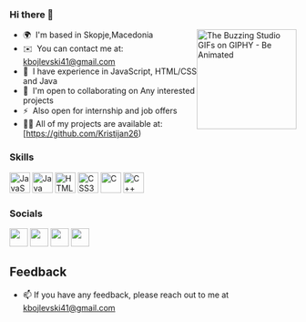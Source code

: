 ### Hi there 👋
<img align ="right" src="https://media2.giphy.com/media/zhYSVCirREeIZtONCI/giphy.gif" jsaction="VQAsE" class="sFlh5c pT0Scc iPVvYb" style="max-width: 240px; height: 175px; margin: 0px; width: 175px;" alt="The Buzzing Studio GIFs on GIPHY - Be Animated" jsname="kn3ccd">



* 🌍  I'm based in Skopje,Macedonia
* ✉️  You can contact me at: [kbojlevski41@gmail.com](kbojlevski41@gmail.com)
* 🧠  I have experience in JavaScript, HTML/CSS and Java
* 🤝  I'm open to collaborating on Any interested projects
* ⚡  Also open for internship and job offers
* 👨‍💻 All of my projects are available at: [https://github.com/Kristijan26)

### Skills

<p align="left">
  <a href="https://developer.mozilla.org/en-US/docs/Web/JavaScript" target="_blank" rel="noreferrer"><img src="https://raw.githubusercontent.com/danielcranney/readme-generator/main/public/icons/skills/javascript-colored.svg" width="36" height="36" alt="JavaScript" /></a>
  <a href="https://www.java.com/" target="_blank" rel="noreferrer"><img src="https://cdn.iconscout.com/icon/free/png-256/java-60-1174953.png" width="36" height="36" alt="Java" /></a>
  <a href="https://developer.mozilla.org/en-US/docs/Glossary/HTML5" target="_blank" rel="noreferrer"><img src="https://raw.githubusercontent.com/danielcranney/readme-generator/main/public/icons/skills/html5-colored.svg" width="36" height="36" alt="HTML5" /></a>
  <a href="https://www.w3.org/TR/CSS/#css" target="_blank" rel="noreferrer"><img src="https://raw.githubusercontent.com/danielcranney/readme-generator/main/public/icons/skills/css3-colored.svg" width="36" height="36" alt="CSS3" /></a>
  <a href="https://en.wikipedia.org/wiki/C_(programming_language)" target="_blank" rel="noreferrer"><img src="https://raw.githubusercontent.com/danielcranney/readme-generator/main/public/icons/skills/c-colored.svg" width="36" height="36" alt="C" /></a>
 <a href="https://www.bloodshed.net/" target="_blank" rel="noreferrer"><img src="https://iconscout.com/icon/c-4" width="36" height="36" alt="C++" /></a>
</p>





### Socials

<p align="left">
  <a href="https://www.facebook.com/kristijan.bojlevski/" target="_blank" rel="noreferrer"><img src="https://raw.githubusercontent.com/danielcranney/readme-generator/main/public/icons/socials/facebook.svg" width="32" height="32" /></a>
  <a href="https://github.com/Kristijan26" target="_blank" rel="noreferrer"><img src="https://raw.githubusercontent.com/danielcranney/readme-generator/main/public/icons/socials/github.svg" width="32" height="32" /></a>
  <a href="https://twitter.com/26Kristijan" target="_blank" rel="noreferrer"><img src="https://raw.githubusercontent.com/danielcranney/readme-generator/main/public/icons/socials/twitter.svg" width="32" height="32" /></a>
  <a href="https://www.instagram.com/kbojlevski26/" target="_blank" rel="noreferrer"><img src="https://raw.githubusercontent.com/danielcranney/readme-generator/main/public/icons/socials/instagram.svg" width="32" height="32" /></a>
</p>



## Feedback

- 📫 If you have any feedback, please reach out to me at kbojlevski41@gmail.com
